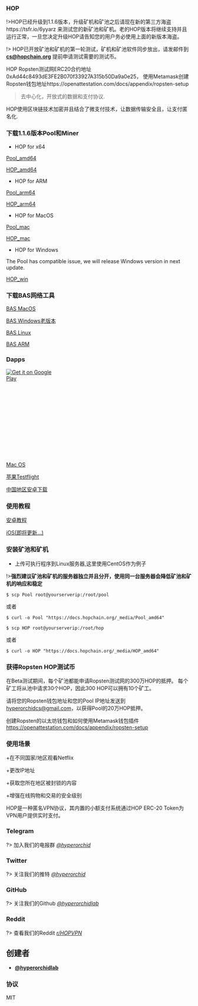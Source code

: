 ### HOP

!>HOP已经升级到1.1.6版本，升级矿机和矿池之后请现在新的第三方海盗https://tsfr.io/6yyarz 来测试您的新矿池和矿机。老的HOP版本将继续支持并且运行正常，一旦您决定升级HOP请告知您的用户务必使用上面的新版本海盗。

!> HOP已开放矿池和矿机的第一轮测试，矿机和矿池软件同步放出，请发邮件到 **cs@hopchain.org** 提前申请测试需要的测试币。

HOP Ropsten测试网ERC20合约地址0xAd44c8493dE3FE2B070f33927A315b50Da9a0e25， 使用Metamask创建Ropsten钱包地址https://openattestation.com/docs/appendix/ropsten-setup

> 去中心化，开放式的数据和支付协议.

HOP使用区块链技术加密并且结合了微支付技术，让数据传输安全且，让支付匿名化.

### 下载1.1.6版本Pool和Miner

+ HOP for x64


[Pool_amd64](_media/Pool_amd64 ':ignore')

[HOP_amd64](_media/HOP_amd64 ':ignore')


+ HOP for ARM

[Pool_arm64](_media/Pool_arm64 ':ignore')

[HOP_arm64](_media/HOP_arm64 ':ignore')


+ HOP for MacOS

[Pool_mac](_media/Pool_mac ':ignore')

[HOP_mac](_media/HOP_mac ':ignore')


+ HOP for Windows

The Pool has compatible issue, we will release Windows version in next update.

[HOP_win](_media/HOP_win.zip ':ignore')



### 下载BAS网络工具

[BAS MacOS](_media/BAS_mac ':ignore')

[BAS Windows老版本](_media/BAS_win.zip ':ignore')

[BAS Linux](_media/BAS_amd64 ':ignore')

[BAS ARM](_media/BAS_arm64 ':ignore')



### Dapps


<a href='https://play.google.com/store/apps/details?id=com.hop.pirate&pcampaignid=pcampaignidMKT-Other-global-all-co-prtnr-py-PartBadge-Mar2515-1' style="width:135px;height:40px;display: inline-block;"><img alt='Get it on Google Play' src='https://play.google.com/intl/en_us/badges/static/images/badges/en_badge_web_generic.png'/></a>


<a href="https://apps.apple.com/us/app/%E6%B5%B7%E7%9B%97vn/id1521121265?mt=8" style="display:inline-block;overflow:hidden;background:url(https://linkmaker.itunes.apple.com/en-us/badge-lrg.svg?releaseDate=2020-07-20&kind=iossoftware&bubble=apple_music) no-repeat;width:135px;height:40px;"></a>

<a href="https://53d12f29-ce9c-432d-9f09-67ee1c6d42f4.filesusr.com/archives/a0a63d_4371237814b5494fb2e821dfb4f52ca7.zip?dn=pirateWW.exe.zip" style="display:inline-block;overflow:hidden;background:url(https://docs.hopchain.org/_media/iconfinder_windows_store_334582.png) no-repeat;width:128px;height:128px;"></a>

<a href="https://53d12f29-ce9c-432d-9f09-67ee1c6d42f4.filesusr.com/archives/a0a63d_9b9bd275abde4712b97a5d180f3c7119.zip?dn=mac%20.zip">Mac OS</a>


<a href="https://testflight.apple.com/join/IOce9kP1">苹果Testflight</a>

<a href="https://tsfr.io/6yyarz">中国地区安卓下载</a>

### 使用教程

<a href="https://a0a63d65-7b07-4b71-9ec7-808d96916969.usrfiles.com/ugd/a0a63d_be53657163534aaeb34fb275dfa19dda.pdf">安卓教程</a>

<a href="">iOS(即将更新...)</a>


### 安装矿池和矿机

+ 上传可执行程序到Linux服务器,这里使用CentOS作为例子

!>**强烈建议矿池和矿机的服务器独立并且分开，使用同一台服务器会降低矿池和矿机的响应和稳定**

```console
$ scp Pool root@yourserverip:/root/pool
```

或者

```console
$ curl -o Pool "https://docs.hopchain.org/_media/Pool_amd64"
```

```console
$ scp HOP root@yourserverip:/root/hop
```

或者

```console
$ curl -o HOP "https://docs.hopchain.org/_media/HOP_amd64"
```

### 获得Ropsten HOP测试币

在Beta测试期间，每个矿池都能申请Ropsten测试网的300万HOP的抵押。 每个矿工将从池中请求30个HOP，因此300 HOP可以拥有10个矿工。

请将您的Ropsten钱包地址和您的Pool IP地址发送到 hyperorchidcs@gmail.com，以获得Pool的20万HOP抵押。

创建Ropsten的以太坊钱包和如何使用Metamask钱包插件 https://openattestation.com/docs/appendix/ropsten-setup

### 使用场景

+在不同国家/地区观看Netflix

+更改IP地址

+获取您所在地区被封锁的内容

+增强在线购物和交易的安全级别


HOP是一种匿名VPN协议，其内置的小额支付系统通过HOP ERC-20 Token为VPN用户提供实时支付。

### Telegram
?> 加入我们的电报群 *[@hyperorchid ](https://t.me/hopcommunity)*
### Twitter
?> 关注我们的推特 *[@hyperorchid ](https://twitter.com/hyperorchid)*
### GitHub
?> 关注我们的Github *[@hyperorchidlab ](https://github.com/hyperorchidlab/)*
### Reddit
?> 查看我们的Reddit *[r/HOPVPN ](https://www.reddit.com/r/HOPVPN/)*


## 创建者
- **[@hyperorchidlab](https://github.com/hyperorchidlab/)**

### 协议

MIT